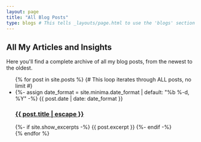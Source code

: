 ```yaml
---
layout: page
title: "All Blog Posts"
type: blogs # This tells _layouts/page.html to use the 'blogs' section logic
---
```


<div class="all-posts">
  <h2>All My Articles and Insights</h2>
  <p>Here you'll find a complete archive of all my blog posts, from the newest to the oldest.</p>

  <ul class="post-list">
    {% for post in site.posts %} {# This loop iterates through ALL posts, no limit #}
      <li>
        {%- assign date_format = site.minima.date_format | default: "%b %-d, %Y" -%}
        <span class="post-meta">{{ post.date | date: date_format }}</span>
        <h3>
          <a class="post-link" href="{{ post.url | relative_url }}">
            {{ post.title | escape }}
          </a>
        </h3>
        {%- if site.show_excerpts -%}
          {{ post.excerpt }}
        {%- endif -%}
      </li>
    {% endfor %}
  </ul>
</div>